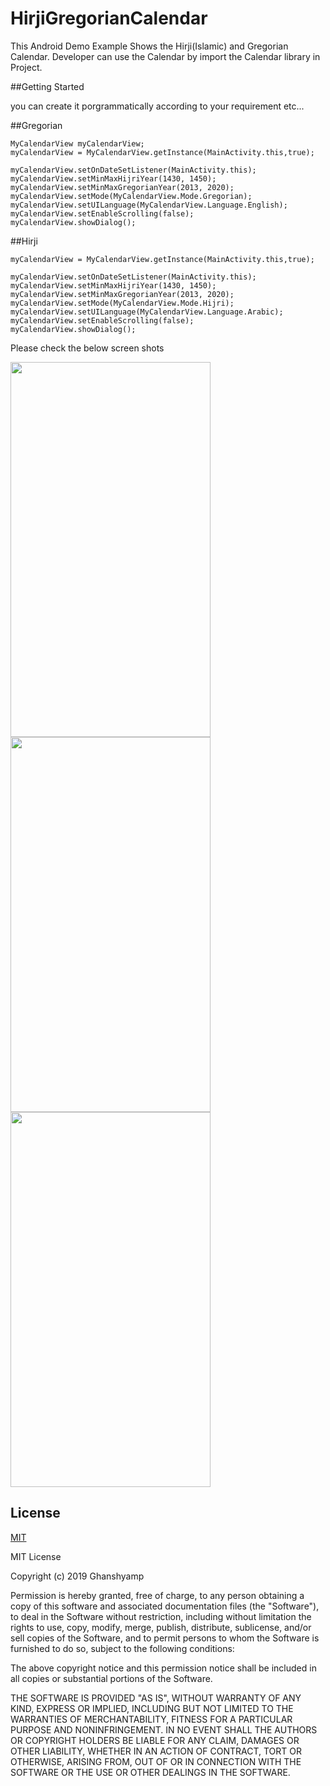 # HirjiGregorianCalendar
This Android Demo Example Shows  the  Hirji(Islamic) and Gregorian Calendar. Developer can use the Calendar by import the Calendar library in Project.


##Getting Started

you can  create it porgrammatically according to your requirement etc...

##Gregorian
```
MyCalendarView myCalendarView;
myCalendarView = MyCalendarView.getInstance(MainActivity.this,true);

myCalendarView.setOnDateSetListener(MainActivity.this);
myCalendarView.setMinMaxHijriYear(1430, 1450);
myCalendarView.setMinMaxGregorianYear(2013, 2020);
myCalendarView.setMode(MyCalendarView.Mode.Gregorian);
myCalendarView.setUILanguage(MyCalendarView.Language.English);
myCalendarView.setEnableScrolling(false);
myCalendarView.showDialog();
```

##Hirji
```
myCalendarView = MyCalendarView.getInstance(MainActivity.this,true);

myCalendarView.setOnDateSetListener(MainActivity.this);
myCalendarView.setMinMaxHijriYear(1430, 1450);
myCalendarView.setMinMaxGregorianYear(2013, 2020);
myCalendarView.setMode(MyCalendarView.Mode.Hijri);
myCalendarView.setUILanguage(MyCalendarView.Language.Arabic);
myCalendarView.setEnableScrolling(false);
myCalendarView.showDialog();
```


Please check the below screen shots 


<img src="https://user-images.githubusercontent.com/13448460/28629052-f148410e-7243-11e7-940f-cf42e578a7ca.png" data-canonical-src="https://user-images.githubusercontent.com/13448460/28629052-f148410e-7243-11e7-940f-cf42e578a7ca.png" width="320" height="600" />

<img src="https://user-images.githubusercontent.com/13448460/28629086-0335d552-7244-11e7-9ec0-0919b6dea491.png" data-canonical-src="https://user-images.githubusercontent.com/13448460/28629086-0335d552-7244-11e7-9ec0-0919b6dea491.png" width="320" height="600" />

<img src="https://user-images.githubusercontent.com/13448460/28629127-284f6cf4-7244-11e7-9d4a-cc2bf87ed2f0.png" data-canonical-src="https://user-images.githubusercontent.com/13448460/28629127-284f6cf4-7244-11e7-9d4a-cc2bf87ed2f0.png" width="320" height="600" />



## License
[MIT](https://github.com/ghanshyam34/HirjiGregorianCalendar/blob/master/LICENSE)

MIT License

Copyright (c) 2019 Ghanshyamp

Permission is hereby granted, free of charge, to any person obtaining a copy
of this software and associated documentation files (the "Software"), to deal
in the Software without restriction, including without limitation the rights
to use, copy, modify, merge, publish, distribute, sublicense, and/or sell
copies of the Software, and to permit persons to whom the Software is
furnished to do so, subject to the following conditions:

The above copyright notice and this permission notice shall be included in all
copies or substantial portions of the Software.

THE SOFTWARE IS PROVIDED "AS IS", WITHOUT WARRANTY OF ANY KIND, EXPRESS OR
IMPLIED, INCLUDING BUT NOT LIMITED TO THE WARRANTIES OF MERCHANTABILITY,
FITNESS FOR A PARTICULAR PURPOSE AND NONINFRINGEMENT. IN NO EVENT SHALL THE
AUTHORS OR COPYRIGHT HOLDERS BE LIABLE FOR ANY CLAIM, DAMAGES OR OTHER
LIABILITY, WHETHER IN AN ACTION OF CONTRACT, TORT OR OTHERWISE, ARISING FROM,
OUT OF OR IN CONNECTION WITH THE SOFTWARE OR THE USE OR OTHER DEALINGS IN THE
SOFTWARE.

